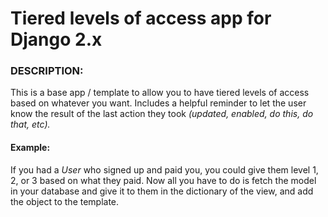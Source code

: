 # Tiered levels of access app for Django 2.x

### DESCRIPTION:

This is a base app / template to allow you to have tiered levels of access based
on whatever you want. Includes a helpful reminder to let the user know the result
of the last action they took *(updated, enabled, do this, do that, etc).*

#### Example:

If you had a *User* who signed up and paid you, you could give them level 1, 2, or 3
based on what they paid. Now all you have to do is fetch the model in your database
and give it to them in the dictionary of the view, and add the object to the template.
